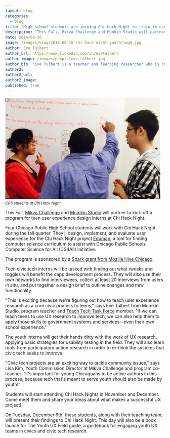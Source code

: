 ```yaml
---
layout: blog
categories: 
  - blog
title: "High school students are joining Chi Hack Night to train in user experience & design"
description: "This Fall, Mikva Challenge and Mumkin Studio will partner to kick-off a program for teen user experience design interns at Chi Hack Night. Four Chicago Public High School students will work with Chi Hack Night during the fall quarter. They’ll design, implement, and evaluate user experience for two Chi Hack Night projects."
date: 2016-08-26
image: /images/blog/2016-08-18-chi-hack-night-youth/img0.jpg
author: Eve Tulbert
author_url: https://www.linkedin.com/in/evetulbert
author_image: /images/people/eve_tulbert.jpg
author_bio: "Eve Tulbert is a teacher and learning researcher who is co-founding a learning design studio (mumkin.studio, as of Sept 1)."
author2: 
author2_url: 
author2_image: 
published: true
---
```


<p class="text-center"><img src="/images/blog/2016-08-18-chi-hack-night-youth/img0.jpg" alt="CPS students at Chi Hack Night" class="img-thumbnail"/><br />

<small>
    <em>CPS students at Chi Hack Night</em>
</small>
</p>

This Fall, [Mikva Challenge](http://www.mikvachallenge.org/) and [Mumkin Studio](http://www.mumkin.studio) will partner to kick-off a program for teen user experience design interns at Chi Hack Night.

Four Chicago Public High School students will work with Chi Hack Night during the fall quarter. They’ll design, implement, and evaluate user experience for the Chi Hack Night project [Edumap](http://edumap2.herokuapp.com/), a tool for finding computer science curriculum to assist with Chicago Public Schools Computer Science for All (CS4All) initiative.

The program is sponsored by a [Spark grant from Mozilla Hive Chicago](http://hivechicago.org/about/fund/).

Teen civic tech interns will be tasked with finding out what tweaks and toggles will benefit the capp development process. They will also use their own networks to find interviewees, collect at least 20 interviews from users in situ, and put together a design brief to outline changes and new functionality.

"This is exciting because we're figuring out how to teach user experience research as a core civic process to teens," says Eve Tulbert from Mumkin Studio,  program teacher and [Teach Tech Task Force](https://github.com/TeachTechTaskForce) member. "If we can teach teens to use UX research to improve tech, we can also help them to apply those skills to government systems and services--even their own school experience."

The youth interns will get their hands dirty with the work of UX research, applying basic strategies for usability testing in the field. They will also learn tools from participatory action research in order to re-think the systems that civic tech seeks to improve.

"Civic tech projects are an exciting way to tackle community issues," says Lisa Kim, Youth Commission Director at Mikva Challenge and program co-teacher. “it's important for young Chicagoans to be active authors in this process, because tech that's meant to serve youth should also be made by youth!”

Students will start attending Chi Hack Nights in November and December. Come meet them and share your ideas about what makes a successful UX project!

On Tuesday, December 6th, these students, along with their teaching team, will present their findings to Chi Hack Night. This day will also be a book launch for The Youth UX Field guide, a guidebook for engaging youth UX teams in civics and civic tech research.